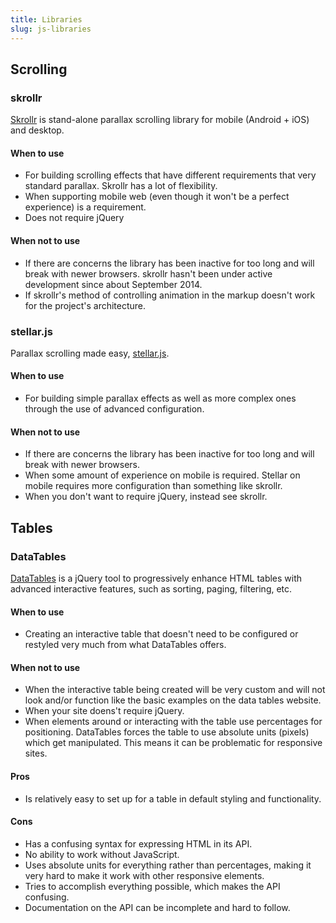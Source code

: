 ```yaml
---
title: Libraries
slug: js-libraries
---
```

## Scrolling
### skrollr
[Skrollr] is stand-alone parallax scrolling library for mobile (Android + iOS) and desktop.

#### When to use
- For building scrolling effects that have different requirements that very standard parallax. Skrollr has a lot of flexibility.
- When supporting mobile web (even though it won't be a perfect experience) is a requirement.
- Does not require jQuery

#### When not to use
- If there are concerns the library has been inactive for too long and will break with newer browsers. skrollr hasn't been under active development since about September 2014.
- If skrollr's method of controlling animation in the markup doesn't work for the project's architecture.

### stellar.js
Parallax scrolling made easy, [stellar.js].

#### When to use
- For building simple parallax effects as well as more complex ones through the use of advanced configuration.

#### When not to use
- If there are concerns the library has been inactive for too long and will break with newer browsers.
- When some amount of experience on mobile is required. Stellar on mobile requires more configuration than something like skrollr.
- When you don't want to require jQuery, instead see skrollr.


## Tables
### DataTables
[DataTables] is a jQuery tool to progressively enhance HTML tables with advanced interactive features, such as sorting, paging, filtering, etc.

#### When to use
- Creating an interactive table that doesn't need to be configured or restyled very much from what DataTables offers.

#### When not to use
- When the interactive table being created will be very custom and will not look and/or function like the basic examples on the data tables website.
- When your site doens't require jQuery.
- When elements around or interacting with the table use percentages for positioning. DataTables forces the table to use absolute units (pixels) which get manipulated. This means it can be problematic for responsive sites.

#### Pros
- Is relatively easy to set up for a table in default styling and functionality.

#### Cons
- Has a confusing syntax for expressing HTML in its API.
- No ability to work without JavaScript.
- Uses absolute units for everything rather than percentages, making it very hard to make it work with other responsive elements.
- Tries to accomplish everything possible, which makes the API confusing.
- Documentation on the API can be incomplete and hard to follow.


[Datatables]: https://www.datatables.net
[Skrollr]: http://prinzhorn.github.io/skrollr/
[stellar.js]: http://markdalgleish.com/projects/stellar.js/
